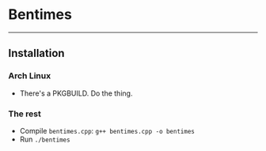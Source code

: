 # Bentimes
---
## Installation
### Arch Linux
* There's a PKGBUILD. Do the thing.
### The rest
* Compile `bentimes.cpp`: `g++ bentimes.cpp -o bentimes`
* Run `./bentimes`
